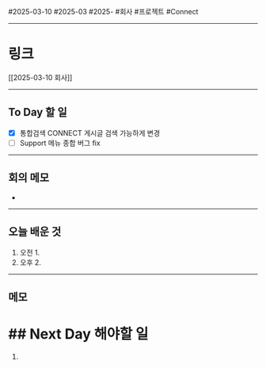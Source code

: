 #2025-03-10 #2025-03 #2025- 
#회사 #프로젝트 #Connect 


------
# 링크 
[[2025-03-10 회사]]

---
## To Day 할 일
- [x] 통합검색 CONNECT 게시글 검색 가능하게 변경
- [ ] Support 메뉴 종합 버그 fix
---
## 회의 메모
- 
---
## 오늘 배운 것
1. 오전
    1. 
2. 오후
    2. 
---
## 메모


# ## Next Day 해야할 일
1. 

